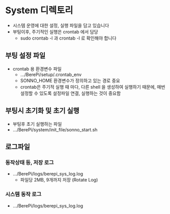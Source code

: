 # System 디렉토리
- 시스템 운영에 대한 설정, 실행 파일을 담고 있습니다
- 부팅이후, 주기적인 실행은 crontab 에서 담당
  - sudo crontab -l 과 crontab -l 로 확인해야 합니다
   
## 부팅 설정 파일
- crontab 용 환경변수 파일
  - .../BerePi/setup/.crontab_env
  - SONNO_HOME 환경변수가 정의하고 있는 경로 중요 
  - crontab은 주기적 실행 때 마다, 다른 shell 을 생성하여 실행하기 때문에, 매번 설정할 수 있도록 설정파일 연결, 실행하는 것이 중요함 

## 부팅시 초기화 및 초기 실행
-  부팅후 초기 실행하는 파일
  - .../BerePi/system/init_file/sonno_start.sh

## 로그파일
### 동작상태 등, 저장 로그
- .../BerePi/logs/berepi_sys_log.log 
  - 파일당 2MB, 9개까지 저장 (Rotate Log)
### 시스템 동작 로그
- .../BerePi/logs/berepi_sys_log.log
